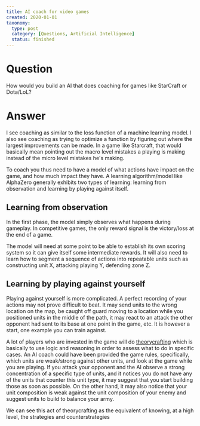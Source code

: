 ```yaml
---
title: AI coach for video games
created: 2020-01-01
taxonomy:
  type: post
  category: [Questions, Artificial Intelligence]
  status: finished
---
```


# Question
How would you build an AI that does coaching for games like StarCraft or Dota/LoL?

# Answer
I see coaching as similar to the loss function of a machine learning model. I also see coaching as trying to optimize a function by figuring out where the largest improvements can be made. In a game like Starcraft, that would basically mean pointing out the macro level mistakes a playing is making instead of the micro level mistakes he's making.

To coach you thus need to have a model of what actions have impact on the game, and how much impact they have. A learning algorithm/model like AlphaZero generally exhibits two types of learning: learning from observation and learning by playing against itself.

## Learning from observation
In the first phase, the model simply observes what happens during gameplay. In competitive games, the only reward signal is the victory/loss at the end of a game.

The model will need at some point to be able to establish its own scoring system so it can give itself some intermediate rewards. It will also need to learn how to segment a sequence of actions into repeatable units such as constructing unit X, attacking playing Y, defending zone Z.

## Learning by playing against yourself
Playing against yourself is more complicated. A perfect recording of your actions may not prove difficult to beat. It may send units to the wrong location on the map, be caught off guard moving to a location while you positioned units in the middle of the path, it may react to an attack the other opponent had sent to its base at one point in the game, etc. It is however a start, one example you can train against.

A lot of players who are invested in the game will do [theorycrafting](https://en.wikipedia.org/wiki/Theorycraft) which is basically to use logic and reasoning in order to assess what to do in specific cases. An AI coach could have been provided the game rules, specifically, which units are weak/strong against other units, and look at the game while you are playing. If you attack your opponent and the AI observe a strong concentration of a specific type of units, and it notices you do not have any of the units that counter this unit type, it may suggest that you start building those as soon as possible. On the other hand, it may also notice that your unit composition is weak against the unit composition of your enemy and suggest units to build to balance your army.

We can see this act of theorycrafting as the equivalent of knowing, at a high level, the strategies and counterstrategies
